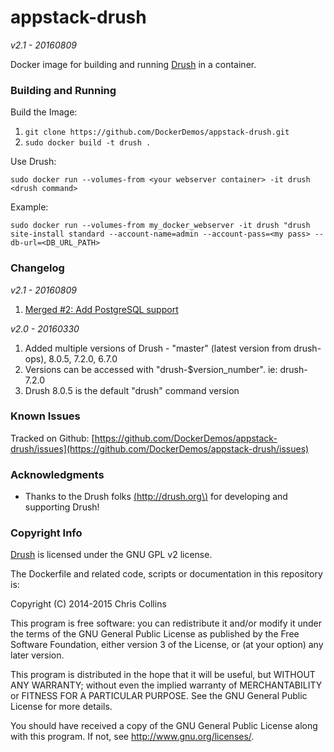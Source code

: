 appstack-drush
==============

_v2.1 - 20160809_

Docker image for building and running [Drush](http://drush.ort) in a container.

### Building and Running ###

Build the Image:

1. `git clone https://github.com/DockerDemos/appstack-drush.git`
2. `sudo docker build -t drush .`

Use Drush:

    sudo docker run --volumes-from <your webserver container> -it drush <drush command>

Example:

    sudo docker run --volumes-from my_docker_webserver -it drush "drush site-install standard --account-name=admin --account-pass=<my pass> --db-url=<DB_URL_PATH>

### Changelog ###

_v2.1 - 20160809_

1. [Merged #2: Add PostgreSQL support](https://github.com/DockerDemos/appstack-drush/pull/2)

_v2.0 - 20160330_

1. Added multiple versions of Drush - "master" (latest version from drush-ops), 8.0.5, 7.2.0, 6.7.0
2. Versions can be accessed with "drush-$version_number".  ie: drush-7.2.0
3. Drush 8.0.5 is the default "drush" command version


### Known Issues ###

Tracked on Github: [https://github.com/DockerDemos/appstack-drush/issues](https://github.com/DockerDemos/appstack-drush/issues)

### Acknowledgments ###

* Thanks to the Drush folks [\(http://drush.org\)](http://drush.org) for developing and supporting Drush!

### Copyright Info ###

[Drush](http://drush.org) is licensed under the GNU GPL v2 license.

The Dockerfile and related code, scripts or documentation in this repository is:

Copyright (C) 2014-2015 Chris Collins

This program is free software: you can redistribute it and/or modify it under the terms of the GNU General Public License as published by the Free Software Foundation, either version 3 of the License, or (at your option) any later version.

This program is distributed in the hope that it will be useful, but WITHOUT ANY WARRANTY; without even the implied warranty of MERCHANTABILITY or FITNESS FOR A PARTICULAR PURPOSE. See the GNU General Public License for more details.

You should have received a copy of the GNU General Public License along with this program. If not, see http://www.gnu.org/licenses/.

